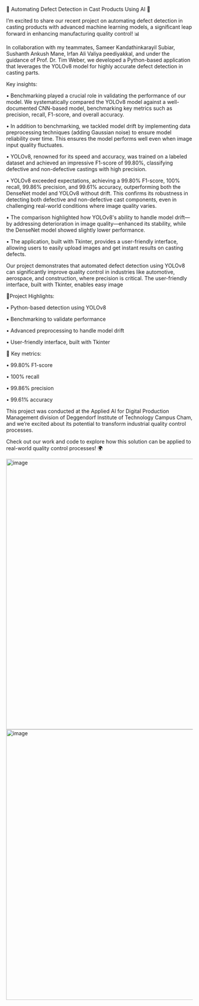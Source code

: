 🚧 Automating Defect Detection in Cast Products Using AI 🚧

  I’m excited to share our recent project on automating defect detection in casting products with advanced machine learning models, a significant leap forward in enhancing manufacturing    quality control! 📊
  
  In collaboration with my teammates, Sameer Kandathinkarayil Subiar, Sushanth Ankush Mane, Irfan Ali Valiya peediyakkal, and under the guidance of Prof. Dr. Tim Weber, we developed a Python-based application that leverages the YOLOv8 model for highly accurate defect detection in casting parts.

Key insights:
 
  •	Benchmarking played a crucial role in validating the performance of our model. We systematically compared the YOLOv8 model against a well-documented CNN-based model, benchmarking key metrics such as precision, recall, F1-score, and overall accuracy.
  
  •	In addition to benchmarking, we tackled model drift by implementing data preprocessing techniques (adding Gaussian noise) to ensure model reliability over time. This ensures the model performs well even when image input quality fluctuates.
  
  •	YOLOv8, renowned for its speed and accuracy, was trained on a labeled dataset and achieved an impressive F1-score of 99.80%, classifying defective and non-defective castings with high precision.
  
  •	YOLOv8 exceeded expectations, achieving a 99.80% F1-score, 100% recall, 99.86% precision, and 99.61% accuracy, outperforming both the DenseNet model and YOLOv8 without drift. This confirms its robustness in detecting both defective and non-defective cast components, even in challenging real-world conditions where image quality varies.
  
  •	The comparison highlighted how YOLOv8's ability to handle model drift—by addressing deterioration in image quality—enhanced its stability, while the DenseNet model showed slightly lower performance.
  
  •	The application, built with Tkinter, provides a user-friendly interface, allowing users to easily upload images and get instant results on casting defects.

  Our project demonstrates that automated defect detection using YOLOv8 can significantly improve quality control in industries like automotive, aerospace, and construction, where precision is critical. The user-friendly interface, built with Tkinter, enables easy image 

📄Project Highlights:

  •	Python-based detection using YOLOv8
  
  •	Benchmarking to validate performance
  
  •	Advanced preprocessing to handle model drift
  
  •	User-friendly interface, built with Tkinter
  
📄 Key metrics:

  •	99.80% F1-score
  
  •	100% recall
  
  •	99.86% precision
  
  •	99.61% accuracy

This project was conducted at the Applied AI for Digital Production Management division of Deggendorf Institute of Technology Campus Cham, and we’re excited about its potential to transform industrial quality control processes.

Check out our work and code to explore how this solution can be applied to real-world quality control processes! 🌍


<img width="1366" height="729" alt="image" src="https://github.com/user-attachments/assets/5e15a603-bde8-4c6c-9d7c-e56e6e407c70" />

<img width="1366" height="729" alt="image" src="https://github.com/user-attachments/assets/732b9418-ce21-40fb-abbb-45a5747c9773" />


